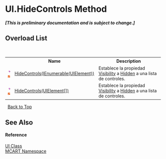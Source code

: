 # UI.HideControls Method 
 _**\[This is preliminary documentation and is subject to change.\]**_


## Overload List
&nbsp;<table><tr><th></th><th>Name</th><th>Description</th></tr><tr><td>![Public method](media/pubmethod.gif "Public method")![Static member](media/static.gif "Static member")</td><td><a href="2bde2795-e655-08a2-3bbd-a810237dabab">HideControls(IEnumerable(UIElement))</a></td><td>
Establece la propiedad <a href="http://msdn2.microsoft.com/es-es/library/ms588755" target="_blank">Visibility</a> a <a href="http://msdn2.microsoft.com/es-es/library/ms590101" target="_blank">Hidden</a> a una lista de controles.</td></tr><tr><td>![Public method](media/pubmethod.gif "Public method")![Static member](media/static.gif "Static member")</td><td><a href="a9f4d61b-56f4-c52a-adea-95c5a5d0e83a">HideControls(UIElement[])</a></td><td>
Establece la propiedad <a href="http://msdn2.microsoft.com/es-es/library/ms588755" target="_blank">Visibility</a> a <a href="http://msdn2.microsoft.com/es-es/library/ms590101" target="_blank">Hidden</a> a una lista de controles.</td></tr></table>&nbsp;
<a href="#ui.hidecontrols-method">Back to Top</a>

## See Also


#### Reference
<a href="11cde9c6-a596-d602-594d-308b0ec41ea6">UI Class</a><br /><a href="89e7854f-fe6f-d208-fb0c-b17953422852">MCART Namespace</a><br />